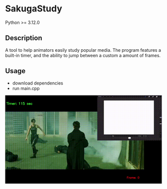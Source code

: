 # SakugaStudy
Python >= 3.12.0  
## Description  
A tool to help animators easily study popular media. The program features a built-in timer, and the ability to jump between a custom a amount of frames.  
## Usage
- download dependencies
- run main.cpp
 

![](https://github.com/Chrisyk/SakugaStudy/blob/main/Demo.gif)
